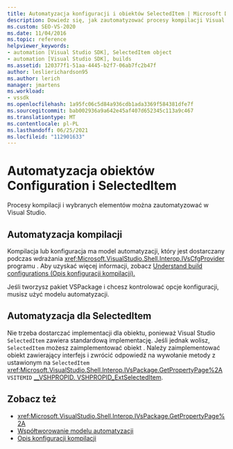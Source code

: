 ```yaml
---
title: Automatyzacja konfiguracji i obiektów SelectedItem | Microsoft Docs
description: Dowiedz się, jak zautomatyzować procesy kompilacji Visual Studio elementów przy użyciu obiektów Configuration i SelectedItem w interopie powłoki.
ms.custom: SEO-VS-2020
ms.date: 11/04/2016
ms.topic: reference
helpviewer_keywords:
- automation [Visual Studio SDK], SelectedItem object
- automation [Visual Studio SDK], builds
ms.assetid: 120377f1-51aa-4445-b2f7-06ab7fc2b47f
author: leslierichardson95
ms.author: lerich
manager: jmartens
ms.workload:
- vssdk
ms.openlocfilehash: 1a95fc06c5d84a936cdb1ada3369f584381dfe7f
ms.sourcegitcommit: bab002936a9a642e45af407d652345c113a9c467
ms.translationtype: MT
ms.contentlocale: pl-PL
ms.lasthandoff: 06/25/2021
ms.locfileid: "112901633"
---
```

# <a name="automation-for-configuration-and-selecteditem-objects"></a>Automatyzacja obiektów Configuration i SelectedItem

Procesy kompilacji i wybranych elementów można zautomatyzować w Visual Studio.

## <a name="automation-for-builds"></a>Automatyzacja kompilacji

Kompilacja lub konfiguracja ma model automatyzacji, który jest dostarczany podczas wdrażania <xref:Microsoft.VisualStudio.Shell.Interop.IVsCfgProvider> programu . Aby uzyskać więcej informacji, zobacz [Understand build configurations (Opis konfiguracji kompilacji).](../../ide/understanding-build-configurations.md)

Jeśli tworzysz pakiet VSPackage i chcesz kontrolować opcje konfiguracji, musisz użyć modelu automatyzacji.

## <a name="automation-for-selecteditem"></a>Automatyzacja dla SelectedItem

Nie trzeba dostarczać implementacji dla obiektu, ponieważ Visual Studio `SelectedItem` zawiera standardową implementację. Jeśli jednak wolisz, `SelectedItem` możesz zaimplementować obiekt . Należy zaimplementować obiekt zawierający interfejs i zwrócić odpowiedź na wywołanie metody z ustawionym na `SelectedItem` <xref:Microsoft.VisualStudio.Shell.Interop.IVsPackage.GetPropertyPage%2A> `VSITEMID` [__VSHPROPID. VSHPROPID_ExtSelectedItem](<xref:Microsoft.VisualStudio.Shell.Interop.__VSHPROPID.VSHPROPID_ExtSelectedItem>).

## <a name="see-also"></a>Zobacz też

- <xref:Microsoft.VisualStudio.Shell.Interop.IVsPackage.GetPropertyPage%2A>
- [Współtworowanie modelu automatyzacji](../../extensibility/internals/contributing-to-the-automation-model.md)
- [Opis konfiguracji kompilacji](../../ide/understanding-build-configurations.md)
